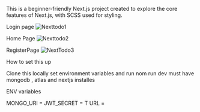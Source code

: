   
This is a beginner-friendly Next.js project created to explore the core features of Next.js, with SCSS used for styling.

Login page
![Nexttodo1](https://github.com/user-attachments/assets/254f25a7-3300-469e-8adf-2f69534cee3f)

Home Page
![Nexttodo2](https://github.com/user-attachments/assets/2f05724d-2ad2-4dd0-867e-ee3c54157d3d)

RegisterPage
![NextTodo3](https://github.com/user-attachments/assets/a6d9926d-26cd-4efa-8cc9-f58dbb1ecda9)


How to set this up 

Clone this locally set environment variables and run nom run dev must have mongodb , atlas and nextjs installes

ENV variables

MONGO_URI = 
JWT_SECRET = T
URL = 

